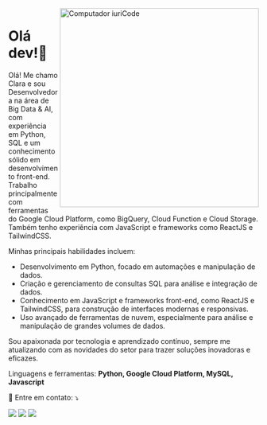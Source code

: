 <img src="https://raw.githubusercontent.com/MicaelliMedeiros/micaellimedeiros/master/image/computer-illustration.png" min-width="400px" max-width="400px" width="400px" align="right" alt="Computador iuriCode">

# Olá dev!👋
<p align="left"> 
  Olá! Me chamo Clara e sou Desenvolvedora na área de Big Data & AI, com experiência em Python, SQL e um conhecimento sólido em desenvolvimento front-end. Trabalho principalmente com ferramentas do Google Cloud Platform, como BigQuery, Cloud Function e Cloud Storage. Também tenho experiência com JavaScript e frameworks como ReactJS e TailwindCSS.
  
  Minhas principais habilidades incluem:
  - Desenvolvimento em Python, focado em automações e manipulação de dados.
  - Criação e gerenciamento de consultas SQL para análise e integração de dados.
  - Conhecimento em JavaScript e frameworks front-end, como ReactJS e TailwindCSS, para construção de interfaces modernas e responsivas.
  - Uso avançado de ferramentas de nuvem, especialmente para análise e manipulação de grandes volumes de dados.
  
  Sou apaixonada por tecnologia e aprendizado contínuo, sempre me atualizando com as novidades do setor para trazer soluções inovadoras e eficazes.
</p>

<p align="left">
  Linguagens e ferramentas: <strong>Python, Google Cloud Platform, MySQL, Javascript </strong>
</p>

<p align="left">
  💌 Entre em contato: ⤵️
</p>

<p align="left">
  <a href="mailto:contatodinatoclara@gmail.com" alt="Gmail">
  <img src="https://img.shields.io/badge/-Gmail-FF0000?style=flat-square&labelColor=FF0000&logo=gmail&logoColor=white&link=mailto:contatodinatoclara@gmail.com" /></a>

  <a href="https://www.linkedin.com/in/clara-dinato-b86774207/" alt="Linkedin">
  <img src="https://img.shields.io/badge/-Linkedin-0e76a8?style=flat-square&logo=Linkedin&logoColor=white&link=https://www.linkedin.com/in/clara-dinato-b86774207/" /></a>

  <a href="https://www.instagram.com/dinato_22/" alt="Instagram">
  <img src="https://img.shields.io/badge/-Instagram-DF0174?style=flat-square&labelColor=DF0174&logo=instagram&logoColor=white&link=https://www.instagram.com/dinato_22/"/></a>
</p>  

